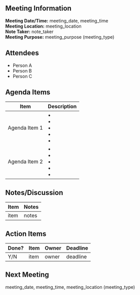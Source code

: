 ## Meeting Information
**Meeting Date/Time:** meeting_date, meeting_time  
**Meeting Location:** meeting_location  
**Note Taker:** note_taker  
**Meeting Purpose:** meeting_purpose (meeting_type)

## Attendees
- Person A
- Person B
- Person C

## Agenda Items

Item | Description
---- | ----
Agenda Item 1 | • <br>• <br>• <br>• <br>• 
Agenda Item 2 | • <br>• <br>• <br>• <br>• 

## Notes/Discussion
Item | Notes |
---- | ---- |
item | notes |


## Action Items
| Done? | Item | Owner | Deadline |
| ---- | ---- | ---- | ---- |
| Y/N | item | owner | deadline |

## Next Meeting
meeting_date, meeting_time, meeting_location (meeting_type)
